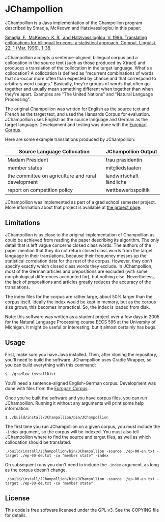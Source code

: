 JChampollion
============

JChampollion is a Java implementation of the Champollion program described by
Smadja, McKeown and Hatzivassiloglou in this paper:
 
[Smadja, F., McKeown, K. R., and Hatzivassiloglou, V. 1996. Translating
collocations for bilingual lexicons: a statistical approach. Comput. Linguist. 22, 
1 (Mar. 1996), 1-38.](http://dl.acm.org/citation.cfm?id=234287&coll=Portal&dl=ACM)

JChampollion accepts a sentence-aligned, bilingual corpus and a collocation
in the source text (such as those produced by Xtract) and produces a
translation of the collocation in the target language. What's a
collocation? A collocation is defined as "recurrent combinations of words
that co-occur more often than expected by chance and that correspond to
arbitrary word usages." Basically, they're groups of words that often go
together and usually mean something different when together than when
they're apart. Examples are "The United Nations" and "Natural Language
Processing".

The original Champollion was written for English as the source text and
French as the target text, and used the Hansards Corpus for evaluation.
JChampollion uses English as the source language and German as the target
language. Development and testing was done with the
[Europarl Corpus](http://www.statmt.org/europarl/).

Here are some example translations produced by JChampollion:

<table>
    <thead>
        <tr>
            <th>Source Language Collocation</th>
            <th>JChampollion Output</th>
        </tr>
    </thead>
    <tbody>
        <tr>
            <td>Madam President</td>
            <td>frau präsidentin</td>
        </tr>
        <tr>
            <td>member states</td>
            <td>mitgliedstaaten</td>
        </tr>
        <tr>
            <td>the committee on agriculture and rural development</td>
            <td>landwirtschaft ländliche</td>
        </tr>
        <tr>
            <td>report on competition policy</td>
            <td>wettbewerbspolitik</td>
        </tr>
    </tbody>
</table>

JChampollion was implemented as part of a grad school semester project. More
information about that project is available at
[the project page](http://definingterms.com/projects/Champollion/).


Limitations
-----------
JChampollion is as close to the original implementation of Champollion as
could be achieved from reading the paper describing its algorithm. The only
detail that is left vague concerns closed class words. The authors of the
paper mention that they do not return closed class words from the target
language in their translations, because their frequency messes up the
statistical correlation data for the rest of the corpus. However, they
don't specify exactly which closed class words they exclude. In JChampollion,
most of the German articles and prepositions are excluded (with some
morphological differences accounted for), but nothing else. Nevertheless,
the lack of prepositions and articles greatly reduces the accuracy of the
translations.

The index files for the corpus are rather large, about 50% larger than the
corpus itself. Ideally the index would be kept in memory, but as the corpus
size grows, this becomes impractical. So, the index is loaded from disk.

Note: this software was written as a student project over a few days in 2005
for the Natural Language Processing course EECS 595 at the University of
Michigan. It might be useful or interesting, but it almost certainly has bugs.

Usage
-----
First, make sure you have Java installed. Then, after cloning the repository,
you'll need to build the software. JChampollion uses Gradle Wrapper, so
you can build everything with this command:

    $ ./gradlew installDist

You'll need a sentence-aligned English-German corpus. Development was
done with files from the [Europarl Corpus](http://www.statmt.org/europarl/).

Once you've built the software and you have corpus files, you can run
JChampollion. Running it without any arguments will print some help information:

    $ ./build/install/JChampollion/bin/JChampollion

The first time you run JChampollion on a given corpus, you must include the
`-index` argument, so the corpus will be indexed. You must also tell
JChampollion where to find the source and target files, as well as which
collocation should be translated.

    ./build/install/JChampollion/bin/JChampollion -source ./ep-00-en.txt -target ./ep-00-de.txt -co "member state" -index

On subsequent runs you don't need to include the `-index` argument, as long
as the corpus doesn't change.

    ./build/install/JChampollion/bin/JChampollion -source ./ep-00-en.txt -target ./ep-00-de.txt -co "member state"


License
-------
This code is free software licensed under the GPL v3.  See the COPYING file
for details.
